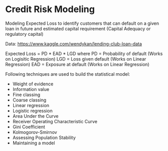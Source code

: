 # Credit Risk Modeling
Modeling Expected Loss to identify customers that can default on a given loan in future and estimated capital requirement (Capital Adequacy or regulatory capital)

Data:
https://www.kaggle.com/wendykan/lending-club-loan-data

Expected Loss = PD * EAD * LGD
where PD = Probability of default (Works on Logisitic Regression)
LGD = Loss given default (Works on Linear Regression)
EAD = Exposure at default (Works on Linear Regression)

Following techniques are used to build the statistical model:
- Weight of evidence
- Information value
- Fine classing
- Coarse classing
- Linear regression
- Logistic regression
- Area Under the Curve
- Receiver Operating Characteristic Curve
- Gini Coefficient
- Kolmogorov-Smirnov
- Assessing Population Stability
- Maintaining a model
